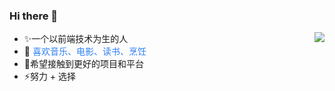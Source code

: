 ### Hi there 👋

* ✨一个以前端技术为生的人  <img align="right" src="https://github-readme-stats.vercel.app/api?username=Min888888&show_icons=true&theme=gotham"/>
* 🌱 <span style="color:#2F81F7">喜欢音乐、电影、读书、烹饪</span> 
* 👯希望接触到更好的项目和平台
* ⚡努力 + 选择 
